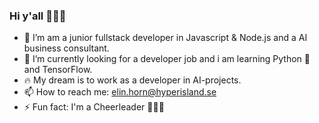 ### Hi y'all 🙋🏼‍♀️

- 🔭 I’m am a junior fullstack developer in Javascript & Node.js and a AI business consultant.
- 🌱 I’m currently looking for a developer job and i am learning Python 🐍 and TensorFlow.
- 🔥 My dream is to work as a developer in AI-projects.
- 📫 How to reach me: elin.horn@hyperisland.se
- ⚡ Fun fact: I'm a Cheerleader 🤸🏼‍♀️ 
